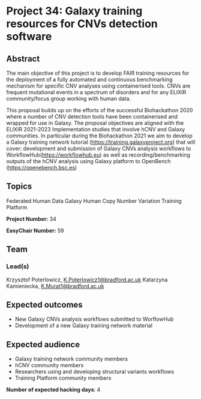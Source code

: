 # Project 34: Galaxy training resources for CNVs detection software

## Abstract

The main objective of this project is to develop FAIR training resources for the deployment of a fully automated and continuous benchmarking mechanism for specific CNV analyses using containerised tools. CNVs are frequent mutational events in a spectrum of disorders and for any ELIXIR community/focus group working with human data.

This proposal builds up on the efforts of the successful Biohackathon 2020 where a number of CNV detection tools have been containerised and wrapped for use in Galaxy. The proposal objectives are aligned with the ELIXIR 2021-2023 Implementation studies that involve hCNV and Galaxy communities. In particular during the Biohackathon 2021 we aim to develop a Galaxy training network tutorial (https://training.galaxyproject.org) that will cover: development and submission of Galaxy CNVs analysis workflows to WorkflowHub(https://workflowhub.eu) as well as recording/benchmarking outputs of the hCNV analysis using Galaxy platform to OpenBench (https://openebench.bsc.es)

## Topics

Federated Human Data
Galaxy
Human Copy Number Variation
Training Platform

**Project Number:** 34



**EasyChair Number:** 59

## Team

### Lead(s)

Krzysztof Poterlowicz, K.Poterlowicz1@bradford.ac.uk
Katarzyna Kamieniecka, K.Murat1@bradford.ac.uk

## Expected outcomes

- New Galaxy CNVs analysis workflows submitted to WorflowHub
- Development  of a new Galaxy training network material

## Expected audience

- Galaxy training network community members
- hCNV community members
- Researchers using and developing structural variants workflows
- Training Platform community members

**Number of expected hacking days**: 4

